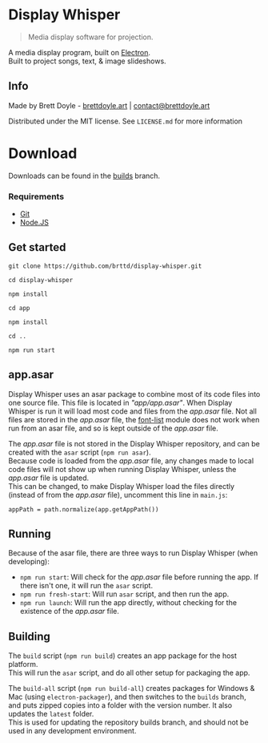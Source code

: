 # Display Whisper
> Media display software for projection.

A media display program, built on [Electron](https://electronjs.org/).  
Built to project songs, text, & image slideshows.

## Info

Made by Brett Doyle - [brettdoyle.art](https://brettdoyle.art) | [contact@brettdoyle.art](mailto:contact@brettdoyle.art?subject=Display%20Whisper)

Distributed under the MIT license. See ``LICENSE.md`` for more information

# Download
Downloads can be found in the [builds](https://github.com/brttd/display-whisper/tree/builds/latest) branch.


### Requirements
* [Git](https://git-scm.com/)
* [Node.JS](https://nodejs.org/en/)

## Get started
```
git clone https://github.com/brttd/display-whisper.git

cd display-whisper

npm install

cd app

npm install

cd ..

npm run start
```

## app.asar
Display Whisper uses an asar package to combine most of its code files into one source file. This file is located in *"app/app.asar"*.
When Display Whisper is run it will load most code and files from the *app.asar* file.
Not all files are stored in the *app.asar* file, the [font-list](https://github.com/oldj/node-font-list) module does not work when run from an asar file, and so is kept outside of the *app.asar* file.  

The *app.asar* file is not stored in the Display Whisper repository, and can be created with the `asar` script (```npm run asar```).  
Because code is loaded from the *app.asar* file, any changes made to local code files will not show up when running Display Whisper, unless the *app.asar* file is updated.  
This can be changed, to make Display Whisper load the files directly (instead of from the *app.asar* file), uncomment this line in `main.js`:
```
appPath = path.normalize(app.getAppPath())
```

## Running
Because of the asar file, there are three ways to run Display Whisper (when developing):

* ```npm run start```: Will check for the *app.asar* file before running the app. If there isn't one, it will run the ```asar``` script.
* ```npm run fresh-start```: Will run `asar` script, and then run the app.
* ```npm run launch```: Will run the app directly, without checking for the existence of the *app.asar* file.

## Building

The `build` script (```npm run build```) creates an app package for the host platform.  
This will run the `asar` script, and do all other setup for packaging the app.  

The `build-all` script (```npm run build-all```) creates packages for Windows & Mac (using `electron-packager`), and then switches to the `builds` branch, and puts zipped copies into a folder with the version number. It also updates the `latest` folder.   
This is used for updating the repository builds branch, and should not be used in any development environment.